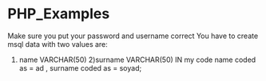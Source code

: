 # PHP_Examples

Make sure you put your password and username correct 
You have to create msql data with two values are: 
  1) name VARCHAR(50) 2)surname VARCHAR(50) 
IN my code name coded as = ad , surname coded as = soyad; 
